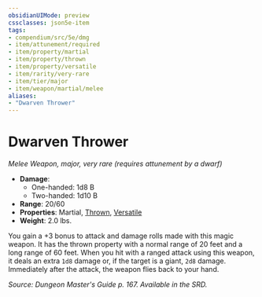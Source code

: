 ```yaml
---
obsidianUIMode: preview
cssclasses: json5e-item
tags:
- compendium/src/5e/dmg
- item/attunement/required
- item/property/martial
- item/property/thrown
- item/property/versatile
- item/rarity/very-rare
- item/tier/major
- item/weapon/martial/melee
aliases: 
- "Dwarven Thrower"
---
```

# Dwarven Thrower
*Melee Weapon, major, very rare (requires attunement by a dwarf)*  

- **Damage**:
  - One-handed: 1d8 B
  - Two-handed: 1d10 B
- **Range**: 20/60
- **Properties**: Martial, [Thrown](_item-properties.md#Thrown), [Versatile](_item-properties.md#Versatile)
- **Weight**: 2.0 lbs.

You gain a +3 bonus to attack and damage rolls made with this magic weapon. It has the thrown property with a normal range of 20 feet and a long range of 60 feet. When you hit with a ranged attack using this weapon, it deals an extra `1d8` damage or, if the target is a giant, `2d8` damage. Immediately after the attack, the weapon flies back to your hand.

*Source: Dungeon Master's Guide p. 167. Available in the SRD.*